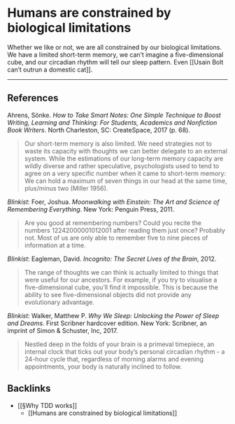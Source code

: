 # Humans are constrained by biological limitations
Whether we like or not, we are all constrained by our biological limitations. We have a limited short-term memory, we can’t imagine a five-dimensional cube, and our circadian rhythm will tell our sleep pattern. Even [[Usain Bolt can’t outrun a domestic cat]].

---
## References
Ahrens, Sönke. *How to Take Smart Notes: One Simple Technique to Boost Writing, Learning and Thinking: For Students, Academics and Nonfiction Book Writers*. North Charleston, SC: CreateSpace, 2017 (p. 68).
> Our short-term memory is also limited. We need strategies not to waste its capacity with thoughts we can better delegate to an external system. While the estimations of our long-term memory capacity are wildly diverse and rather speculative, psychologists used to tend to agree on a very specific number when it came to short-term memory: We can hold a maximum of seven things in our head at the same time, plus/minus two (Miller 1956).

*Blinkist*: Foer, Joshua. *Moonwalking with Einstein: The Art and Science of Remembering Everything*. New York: Penguin Press, 2011.
> Are you good at remembering numbers? Could you recite the numbers 12242000001012001 after reading them just once? Probably not. Most of us are only able to remember five to nine pieces of information at a time.

*Blinkist*: Eagleman, David. *Incognito: The Secret Lives of the Brain*, 2012.
> The range of thoughts we can think is actually limited to things that were useful for our ancestors. For example, if you try to visualise a five-dimensional cube, you’ll find it impossible. This is because the ability to see five-dimensional objects did not provide any evolutionary advantage.

*Blinkist*: Walker, Matthew P. *Why We Sleep: Unlocking the Power of Sleep and Dreams*. First Scribner hardcover edition. New York: Scribner, an imprint of Simon & Schuster, Inc, 2017.
> Nestled deep in the folds of your brain is a primeval timepiece, an internal clock that ticks out your body’s personal circadian rhythm - a 24-hour cycle that, regardless of morning alarms and evening appointments, your body is naturally inclined to follow.

## Backlinks
* [[§Why TDD works]]
	* [[Humans are constrained by biological limitations]]

<!-- #evergreen -->

<!-- {BearID:F134A112-FB88-4E81-BC66-EEDD193258F2-57831-0001039CFE616AAC} -->
